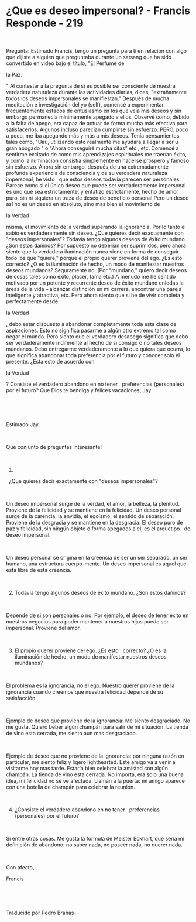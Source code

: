 # ¿Que es deseo impersonal? - Francis Responde - 219




&nbsp;







Pregunta: Estimado Francis, tengo un pregunta para ti en relaci&oacute;n con algo que dijiste a alguien que preguntaba durante un satsang que ha sido convertido en video bajo el t&iacute;tulo, &quot;El Perfume de 







la Paz.




&quot; Al contestar a la pregunta de si es posible ser consciente de nuestra verdadera naturaleza durante las actividades diarias, dices, &quot;extra&ntilde;amente todos los deseos impersonales se manifiestan.&quot; Despu&eacute;s de mucha meditaci&oacute;n e investigaci&oacute;n del yo (self), comenc&eacute; a experimentar frecuentemente estados de entusiasmo en los que ve&iacute;a mis deseos y sin embargo permanec&iacute;a m&iacute;nimamente apegado a ellos. Observ&eacute; como, debido a la falta de apego, era capaz de actuar de forma mucha m&aacute;s efectiva para satisfacerlos. Algunos incluso parec&iacute;an cumplirse sin esfuerzo. PERO, poco a poco, me iba apegando m&aacute;s y m&aacute;s a mis deseos. Ten&iacute;a pensamientos tales como, &quot;Uau, utilizando esto realmente me ayudara a llegar a ser u gran abogado &quot; o &quot;Ahora conseguir&eacute; mucha citas&quot; etc., etc. Comenc&eacute; a sentirme excitado de como mis aprendizajes espirituales me traer&iacute;an &eacute;xito, y como la iluminaci&oacute;n consist&iacute;a simplemente en hacerse pr&oacute;spero y famoso sin esfuerzo. Ahora sin embargo, despu&eacute;s de una extremadamente profunda experiencia de consciencia y de su verdadera naturaleza impersonal, he visto 
&nbsp;
que estos deseos todav&iacute;a parecen ser personales. Parece como si el &uacute;nico deseo que puede ser verdaderamente impersonal es uno que sea estrictamente, y enfatizo estrictamente, hecho de amor puro, sin ni siquiera un traza de deseo de beneficio personal Pero un deseo as&iacute; no es un deseo en absoluto, sino mas bien el movimiento de 




la Verdad




 misma, el movimiento de la verdad superando la ignorancia. Por lo tanto el sabio es verdaderamente sin deseo. &iquest;Que quieres decir exactamente con &quot;deseos impersonales&quot;? Todav&iacute;a tengo algunos deseos de &eacute;xito mundano. &iquest;Son estos da&ntilde;inos? Por supuesto no deber&iacute;an ser suprimidos, pero ahora siento que la verdadera iluminaci&oacute;n nunca viene en forma de conseguir todo los que &quot;quiere,&quot; porque el propio querer proviene del ego. &iquest;Es esto 
&nbsp;
correcto? &iquest;O es la iluminaci&oacute;n de hecho, un modo de manifestar nuestros deseos mundanos? Seguramente no. (Por &quot;mundano,&quot; quiero decir deseos de cosas tales como &eacute;xito, placer, fama etc.) A menudo me he sentido motivado por un potente y recurrente deseo de &eacute;xito mundano enlodas la &aacute;reas de la vida &ndash; alcanzar distinci&oacute;n en mi carrera, encontrar una pareja inteligente y atractiva, etc. Pero ahora siento que si he de vivir completa y perfectamente desde 




la Verdad




, debo estar dispuesto a abandonar completamente toda esta clase de aspiraciones. Esto no significa pasarme a alg&uacute;n otro extremo tal como negar el mundo. Pero siento que el verdadero desapego significa que debo ser verdaderamente indiferente al hecho de si consigo o no tales deseos mundanos. Debo entregarme verdaderamente a lo que quiera que ocurra, lo que significa abandonar toda preferencia por el futuro y conocer solo el presente. &iquest;Esta esto de acuerdo con 




la Verdad





? Consiste el verdadero abandono en no tener 
&nbsp;
preferencias (personales) por el futuro? Que Dios te bendiga y felices vacaciones, Jay








&nbsp;






















&nbsp;
















Estimado Jay,











&nbsp;
















Que conjunto de preguntas interesante!











&nbsp;
















1.
&nbsp; 
&iquest;Que quieres decir exactamente con &quot;deseos impersonales&quot;? 











&nbsp;
















Un deseo impersonal surge de la verdad, el amor, la belleza, la plenitud. Proviene de la felicidad y se mantiene en la felicidad. Un deseo personal surge de la carencia, la envidia, el ego&iacute;smo, el sentido de separaci&oacute;n. Proviene de la desgracia y se mantiene en la desgracia. El deseo puro de paz y felicidad, sin ning&uacute;n objeto o forma apegados a el, es el arquetipo
&nbsp; 
de deseo impersonal.











&nbsp;
















Un deseo personal se origina en la creencia de ser un ser separado, un ser humano, una estructura cuerpo-mente. Un deseo impersonal es aquel que est&aacute; libre de esta creencia.











&nbsp;
















2. Todav&iacute;a tengo algunos deseos de &eacute;xito mundano. &iquest;Son estos da&ntilde;inos? 











&nbsp;
















Depende de si son personales o no. Por ejemplo, el deseo de tener &eacute;xito en nuestros negocios para poder mantener a nuestros hijos puede ser impersonal. Proviene del amor.











&nbsp;
















3. El propio querer proviene del ego. &iquest;Es esto
&nbsp; 
correcto? &iquest;O es la iluminaci&oacute;n de hecho, un modo de manifestar nuestros deseos mundanos?
&nbsp; 












&nbsp;
















El problema es la ignorancia, no el ego. Nuestro querer proviene de la ignorancia cuando creemos que nuestra felicidad depende de su satisfacci&oacute;n. 











&nbsp;
















Ejemplo de deseo que proviene de la ignorancia: Me siento desgraciado. No me gusta. Quiero beber alg&uacute;n champ&aacute;n para salir de mi situaci&oacute;n. La tienda de vino esta cerrada, me siento aun mas desgraciado.











&nbsp;
















Ejemplo de deseo que no proviene de la ignorancia: por ninguna raz&oacute;n en particular, me siento feliz y ligero lighthearted. Este amigo va a venir a visitarme hoy mas tarde. Estar&iacute;a bien celebrar la amistad con alg&uacute;n champ&aacute;n. La tienda de vino esta cerrada. No importa, era solo una buena idea, mi felicidad no se ve afectada. Llaman a la puerta: mi amigo aparece con una botella de champ&aacute;n para celebrar la reuni&oacute;n.











&nbsp;
















4. &iquest;Consiste el verdadero abandono en no tener
&nbsp; 
preferencias (personales) por el futuro?











&nbsp;
















Si entre otras cosas. Me gusta la formula de Meister Eckhart, que ser&iacute;a mi definici&oacute;n de abandono: no saber nada, no poseer nada, no querer nada.











&nbsp;
















Con afecto,










Francis 








&nbsp;






















&nbsp;
















Traducido por Pedro Bra&ntilde;as










